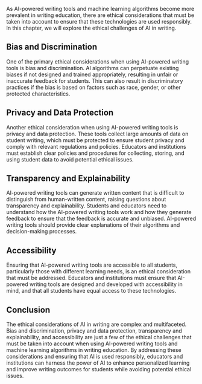 

As AI-powered writing tools and machine learning algorithms become more prevalent in writing education, there are ethical considerations that must be taken into account to ensure that these technologies are used responsibly. In this chapter, we will explore the ethical challenges of AI in writing.

Bias and Discrimination
-----------------------

One of the primary ethical considerations when using AI-powered writing tools is bias and discrimination. AI algorithms can perpetuate existing biases if not designed and trained appropriately, resulting in unfair or inaccurate feedback for students. This can also result in discriminatory practices if the bias is based on factors such as race, gender, or other protected characteristics.

Privacy and Data Protection
---------------------------

Another ethical consideration when using AI-powered writing tools is privacy and data protection. These tools collect large amounts of data on student writing, which must be protected to ensure student privacy and comply with relevant regulations and policies. Educators and institutions must establish clear policies and procedures for collecting, storing, and using student data to avoid potential ethical issues.

Transparency and Explainability
-------------------------------

AI-powered writing tools can generate written content that is difficult to distinguish from human-written content, raising questions about transparency and explainability. Students and educators need to understand how the AI-powered writing tools work and how they generate feedback to ensure that the feedback is accurate and unbiased. AI-powered writing tools should provide clear explanations of their algorithms and decision-making processes.

Accessibility
-------------

Ensuring that AI-powered writing tools are accessible to all students, particularly those with different learning needs, is an ethical consideration that must be addressed. Educators and institutions must ensure that AI-powered writing tools are designed and developed with accessibility in mind, and that all students have equal access to these technologies.

Conclusion
----------

The ethical considerations of AI in writing are complex and multifaceted. Bias and discrimination, privacy and data protection, transparency and explainability, and accessibility are just a few of the ethical challenges that must be taken into account when using AI-powered writing tools and machine learning algorithms in writing education. By addressing these considerations and ensuring that AI is used responsibly, educators and institutions can harness the power of AI to enhance personalized learning and improve writing outcomes for students while avoiding potential ethical issues.
